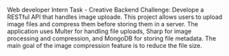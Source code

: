 Web developer Intern Task - Creative Backend Challenge: Develope a RESTful API that handles image uploade.
This project allows users to upload image files and compress them before storing them in a server. The application uses Multer for handling file uploads, Sharp for image processing and compression, and MongoDB for storing file metadata. The main goal of the image compression feature is to reduce the file size.
